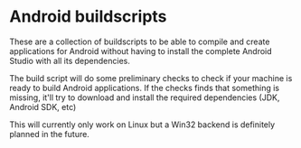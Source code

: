 # Android buildscripts

These are a collection of buildscripts to be able to compile and create applications for Android without having to install the complete Android Studio with all its dependencies.

The build script will do some preliminary checks to check if your machine is ready to build Android applications.
If the checks finds that something is missing, it'll try to download and install the required dependencies (JDK, Android SDK, etc)

This will currently only work on Linux but a Win32 backend is definitely planned in the future.
